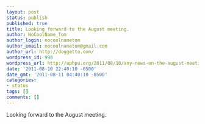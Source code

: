 ```yaml
---
layout: post
status: publish
published: true
title: Looking forward to the August meeting.
author: NoCoolName_Tom
author_login: nocoolnametom
author_email: nocoolnametom@gmail.com
author_url: http://doggetto.com/
wordpress_id: 998
wordpress_url: http://uphpu.org/2011/08/10/any-news-on-the-august-meeting-are-you/
date: '2011-08-10 22:40:10 -0500'
date_gmt: '2011-08-11 04:40:10 -0500'
categories:
- status
tags: []
comments: []
---
```

<p>Looking forward to the August meeting.</p>
